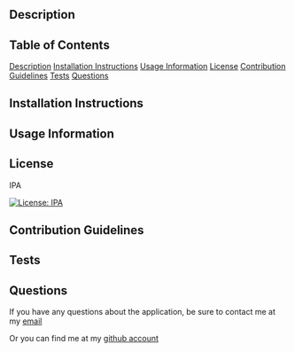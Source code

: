 # 

## Description
    

    
## Table of Contents
    
[Description](#description)
[Installation Instructions](#installation-instructions)
[Usage Information](#usage-information)
[License](#license)
[Contribution Guidelines](#contribution-guidelines)
[Tests](#tests)
[Questions](#questions)
    
## Installation Instructions


    
## Usage Information


    
## License

IPA

[![License: IPA](https://img.shields.io/badge/License-IPA-blue.svg)](https://opensource.org/licenses/IPA)
    
## Contribution Guidelines


    
## Tests


    
## Questions

If you have any questions about the application, be sure to contact me at my [email](mailto:)

Or you can find me at my [github account](https://github.com/)

